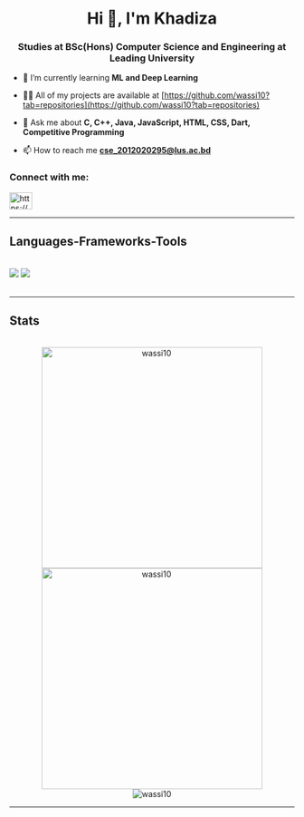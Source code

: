<h1 align="center">Hi 👋, I'm Khadiza</h1>
<h3 align="center">Studies at BSc(Hons) Computer Science and Engineering at Leading University</h3>

- 🌱 I’m currently learning **ML and Deep Learning**

- 👨‍💻 All of my projects are available at [https://github.com/wassi10?tab=repositories](https://github.com/wassi10?tab=repositories)

- 💬 Ask me about **C, C++, Java, JavaScript, HTML, CSS, Dart, Competitive Programming**

- 📫 How to reach me **cse_2012020295@lus.ac.bd**

<h3 align="left">Connect with me:</h3>
<p align="left">
<a href="https://linkedin.com/in/https://www.linkedin.com/in/khadiza-wassi-01412a223" target="blank"><img align="center" src="https://raw.githubusercontent.com/rahuldkjain/github-profile-readme-generator/master/src/images/icons/Social/linked-in-alt.svg" alt="https://www.linkedin.com/in/khadiza-wassi-01412a223" height="30" width="40" /></a>
</p>

<hr/>
<h2 align="left">Languages-Frameworks-Tools</h2>
<br/>
<div align="left">
    <img src="https://skillicons.dev/icons?i=bootstrap,html,css,vscode,github" />
    <img src="https://skillicons.dev/icons?i=python,javascript,firebase,flutter,dart,c,java,mysql,django,streamlit" /><br>
</div>
<br/>
<hr/>

<h2 align="left">Stats</h2>
<br>
<div align=center>
    <img width=390 src="https://github-readme-streak-stats.herokuapp.com/?user=wassi10&theme=react" alt="wassi10" />    
    <img width=390 src="https://github-readme-stats.vercel.app/api?username=wassi10&show_icons=true&theme=react" alt="wassi10" /> <br/>
    <img align="center" src="https://github-readme-stats.vercel.app/api/top-langs?username=wassi10&show_icons=true&locale=en&layout=compact&theme=react" alt="wassi10" />
</div>
<hr/>
